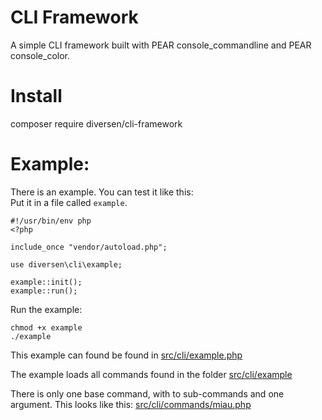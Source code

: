 # CLI Framework

A simple CLI framework built with PEAR console_commandline and PEAR console_color.

# Install

composer require diversen/cli-framework

# Example: 

There is an example. You can test it like this:  
Put it in a file called `example`. 

~~~.php
#!/usr/bin/env php
<?php

include_once "vendor/autoload.php";

use diversen\cli\example;

example::init();
example::run();
~~~

Run the example:

    chmod +x example
    ./example 

This example can found be found in [src/cli/example.php](https://github.com/diversen/cli-framework/blob/master/src/cli/example.php)

The example loads all commands found in the folder [src/cli/example](https://github.com/diversen/cli-framework/tree/master/src/cli/commands)

There is only one base command, with to sub-commands and one argument. 
This looks like this: [src/cli/commands/miau.php](https://github.com/diversen/cli-framework/blob/master/src/cli/commands/miau.php)